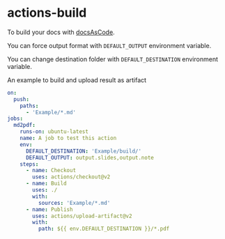 # actions-build
To build your docs with [docsAsCode](https://github.com/docascod/DocsAsCode).

You can force output format with `DEFAULT_OUTPUT` environment variable.

You can change destination folder with `DEFAULT_DESTINATION` environment variable.

An example to build and upload result as artifact

```yml
on:
  push:
    paths: 
      - 'Example/*.md'
jobs:
  md2pdf:
    runs-on: ubuntu-latest
    name: A job to test this action
    env:
      DEFAULT_DESTINATION: 'Example/build/'
      DEFAULT_OUTPUT: output.slides,output.note
    steps:
      - name: Checkout
        uses: actions/checkout@v2
      - name: Build
        uses: ./
        with:
          sources: 'Example/*.md'
      - name: Publish
        uses: actions/upload-artifact@v2
        with:
          path: ${{ env.DEFAULT_DESTINATION }}/*.pdf
```
